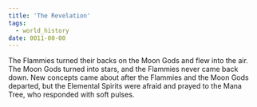 ```yaml
---
title: 'The Revelation'
tags:
  - world_history
date: 0011-00-00
---
```

The Flammies turned their backs on the Moon Gods and flew into the air. The Moon Gods turned into stars, and the Flammies never came back down. New concepts came about after the Flammies and the Moon Gods departed, but the Elemental Spirits were afraid and prayed to the Mana Tree, who responded with soft pulses.